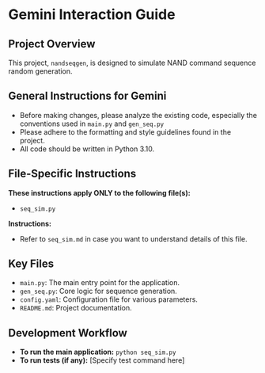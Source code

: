 # Gemini Interaction Guide

## Project Overview

This project, `nandseqgen`, is designed to simulate NAND command sequence random generation.

## General Instructions for Gemini

- Before making changes, please analyze the existing code, especially the conventions used in `main.py` and `gen_seq.py`
- Please adhere to the formatting and style guidelines found in the project.
- All code should be written in Python 3.10.

## File-Specific Instructions

**These instructions apply ONLY to the following file(s):**

- `seq_sim.py`

**Instructions:**

- Refer to `seq_sim.md` in case you want to understand details of this file.

## Key Files

- `main.py`: The main entry point for the application.
- `gen_seq.py`: Core logic for sequence generation.
- `config.yaml`: Configuration file for various parameters.
- `README.md`: Project documentation.

## Development Workflow

- **To run the main application:** `python seq_sim.py`
- **To run tests (if any):** [Specify test command here]

